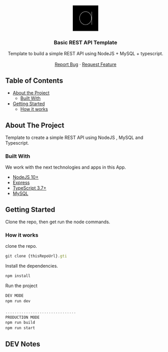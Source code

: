 <!-- PROJECT LOGO -->
<br />
<p align="center">
  <a href="https://github.com/chubuntuarc/TS-Node-MySQL-REST-API-Template">
    <img src="src/assets/images/logo.png" alt="Logo" width="80" height="80">
  </a>

  <h3 align="center">Basic REST API Template</h3>

  <p align="center">
    Template to build a simple REST API using NodeJS + MySQL + typescript.
    <br />
    <br />
    <a href="https://github.com/chubuntuarc/TS-Node-MySQL-REST-API-Template/issues">Report Bug</a>
    ·
    <a href="https://github.com/chubuntuarc/TS-Node-MySQL-REST-API-Template/issues">Request Feature</a>
  </p>
</p>

<!-- TABLE OF CONTENTS -->
## Table of Contents

* [About the Project](#about-the-project)
  * [Built With](#built-with)
* [Getting Started](#getting-started)
  * [How it works](#how-it-works)

<!-- ABOUT THE PROJECT -->
## About The Project

Template to create a simple REST API using NodeJS , MySQL and Typescript.

### Built With
We work with the next technologies and apps in this App.
* [NodeJS 10+](https://nodejs.org/en/about/)
* [Express](https://expressjs.com/es/starter/installing.html)
* [TypeScript 3.7+](https://www.typescriptlang.org/docs/home.html)
* [MySQL](https://dev.mysql.com/doc/)

## Getting Started
Clone the repo, then get run the node commands.

### How it works

clone the repo.

```javascript
git clone {thisRepoUrl}.gti
```

Install the dependencies.

```javascript
npm install
```

Run the project

```javascript
DEV MODE
npm run dev

...............................
PRODUCTION MODE
npm run build
npm run start
```

## DEV Notes

```
```